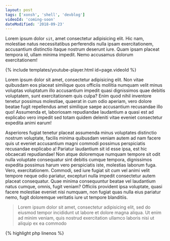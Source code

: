 ```yaml
---
layout: post
tags: ['xonsh', 'shell', 'devblog']
videoId: 'coming-soon'
dateModified: '2018-09-23'
---
```


Lorem ipsum dolor `sit`, amet consectetur adipisicing elit. Hic nam, molestiae
natus necessitatibus perferendis nulla ipsam exercitationem, accusantium
distinctio itaque nostrum deserunt iure. Quam ipsam placeat tempora id, ullam
minima impedit. Nemo accusamus dolorum exercitationem!

{% include templates/youtube-player.html id=page.videoId %}

Lorem ipsum dolor sit amet, consectetur adipisicing elit. Non vitae quibusdam
eos placeat similique quos officiis mollitia numquam velit minus voluptas
voluptatum illo accusantium impedit quasi dignissimos quae debitis voluptatem,
sunt exercitationem quis culpa? Enim quod nihil inventore tenetur possimus
molestiae, quaerat in cum odio aperiam, vero dolore beatae fugit repellendus
amet similique saepe accusantium recusandae illo quo! Assumenda et, laboriosam
repudiandae laudantium a quasi est ad explicabo vero impedit sed totam quidem
deleniti vitae eveniet consectetur expedita animi earum!

Asperiores fugiat tenetur placeat assumenda minus voluptates distinctio nostrum voluptate, facilis
minima quibusdam veniam autem ad nam facere quis ut eveniet accusantium magni
commodi possimus perspiciatis recusandae explicabo a! Pariatur laudantium sit id
esse ipsa, est hic obcaecati repudiandae! Non atque doloremque numquam tempore
sit odit nulla voluptate consequatur sint debitis cumque tempora, dignissimos
expedita possimus harum vero perspiciatis iste, molestias laborum fuga. Vero,
exercitationem. Commodi, sed iure fugiat sit cum vel animi velit tempore neque
odio pariatur, excepturi nulla impedit consectetur autem placeat consequatur.
Quae minima consequuntur beatae vel laudantium natus cumque, omnis, fugit
veniam? Officiis provident ipsa voluptate, quasi facere molestiae eveniet nisi
numquam, non fugiat quas nulla eius pariatur nemo, fugit doloremque veritatis
iure ut tempore blanditiis.

> Lorem ipsum dolor sit amet, consectetur adipisicing elit, sed do eiusmod
> tempor incididunt ut labore et dolore magna aliqua. Ut enim ad minim veniam,
> quis nostrud exercitation ullamco laboris nisi ut aliquip ex ea commodo

{% highlight php linenos %}

<?php

public function miFuncion($value='')
{
    echo $value;
}

{% endhighlight %}

{% highlight python linenos %}

def miFuncion(value):
    print(value)

{% endhighlight %}